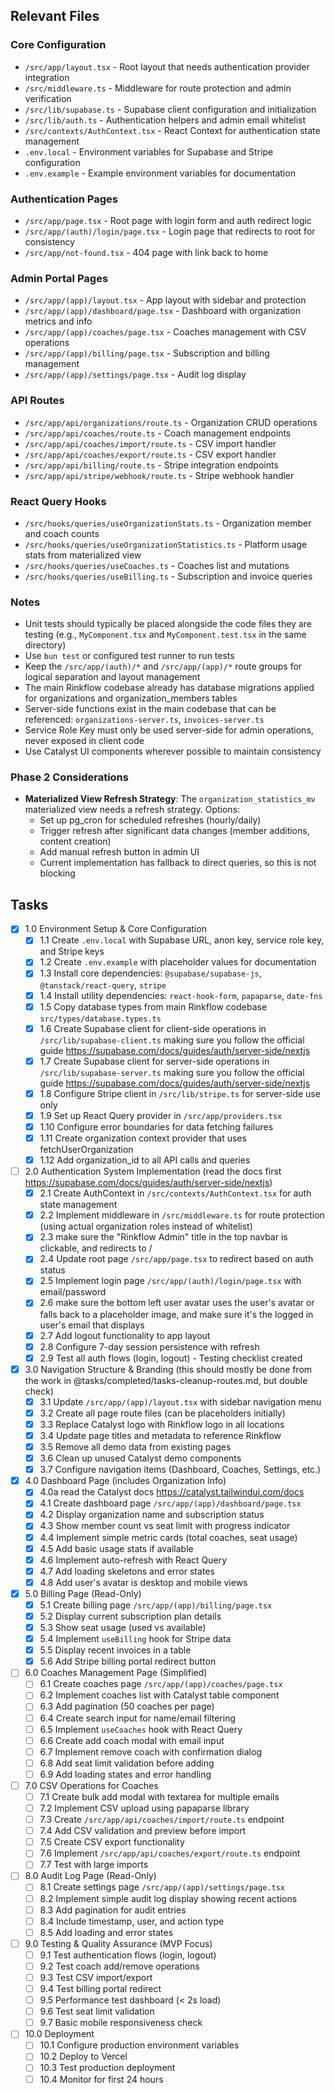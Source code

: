 ## Relevant Files

### Core Configuration
- `/src/app/layout.tsx` - Root layout that needs authentication provider integration
- `/src/middleware.ts` - Middleware for route protection and admin verification
- `/src/lib/supabase.ts` - Supabase client configuration and initialization
- `/src/lib/auth.ts` - Authentication helpers and admin email whitelist
- `/src/contexts/AuthContext.tsx` - React Context for authentication state management
- `.env.local` - Environment variables for Supabase and Stripe configuration
- `.env.example` - Example environment variables for documentation

### Authentication Pages
- `/src/app/page.tsx` - Root page with login form and auth redirect logic
- `/src/app/(auth)/login/page.tsx` - Login page that redirects to root for consistency
- `/src/app/not-found.tsx` - 404 page with link back to home

### Admin Portal Pages
- `/src/app/(app)/layout.tsx` - App layout with sidebar and protection
- `/src/app/(app)/dashboard/page.tsx` - Dashboard with organization metrics and info
- `/src/app/(app)/coaches/page.tsx` - Coaches management with CSV operations
- `/src/app/(app)/billing/page.tsx` - Subscription and billing management
- `/src/app/(app)/settings/page.tsx` - Audit log display

### API Routes
- `/src/app/api/organizations/route.ts` - Organization CRUD operations
- `/src/app/api/coaches/route.ts` - Coach management endpoints
- `/src/app/api/coaches/import/route.ts` - CSV import handler
- `/src/app/api/coaches/export/route.ts` - CSV export handler
- `/src/app/api/billing/route.ts` - Stripe integration endpoints
- `/src/app/api/stripe/webhook/route.ts` - Stripe webhook handler

### React Query Hooks
- `/src/hooks/queries/useOrganizationStats.ts` - Organization member and coach counts
- `/src/hooks/queries/useOrganizationStatistics.ts` - Platform usage stats from materialized view
- `/src/hooks/queries/useCoaches.ts` - Coaches list and mutations
- `/src/hooks/queries/useBilling.ts` - Subscription and invoice queries

### Notes

- Unit tests should typically be placed alongside the code files they are testing (e.g., `MyComponent.tsx` and `MyComponent.test.tsx` in the same directory)
- Use `bun test` or configured test runner to run tests
- Keep the `/src/app/(auth)/*` and `/src/app/(app)/*` route groups for logical separation and layout management
- The main Rinkflow codebase already has database migrations applied for organizations and organization_members tables
- Server-side functions exist in the main codebase that can be referenced: `organizations-server.ts`, `invoices-server.ts`
- Service Role Key must only be used server-side for admin operations, never exposed in client code
- Use Catalyst UI components wherever possible to maintain consistency

### Phase 2 Considerations

- **Materialized View Refresh Strategy**: The `organization_statistics_mv` materialized view needs a refresh strategy. Options:
  - Set up pg_cron for scheduled refreshes (hourly/daily)
  - Trigger refresh after significant data changes (member additions, content creation)
  - Add manual refresh button in admin UI
  - Current implementation has fallback to direct queries, so this is not blocking

## Tasks

- [x] 1.0 Environment Setup & Core Configuration
  - [x] 1.1 Create `.env.local` with Supabase URL, anon key, service role key, and Stripe keys
  - [x] 1.2 Create `.env.example` with placeholder values for documentation
  - [x] 1.3 Install core dependencies: `@supabase/supabase-js`, `@tanstack/react-query`, `stripe`
  - [x] 1.4 Install utility dependencies: `react-hook-form`, `papaparse`, `date-fns`
  - [x] 1.5 Copy database types from main Rinkflow codebase `src/types/database.types.ts`
  - [x] 1.6 Create Supabase client for client-side operations in `/src/lib/supabase-client.ts` making sure you follow the official guide https://supabase.com/docs/guides/auth/server-side/nextjs
  - [x] 1.7 Create Supabase client for server-side operations in `/src/lib/supabase-server.ts`  making sure you follow the official guide https://supabase.com/docs/guides/auth/server-side/nextjs
  - [x] 1.8 Configure Stripe client in `/src/lib/stripe.ts` for server-side use only
  - [x] 1.9 Set up React Query provider in `/src/app/providers.tsx`
  - [x] 1.10 Configure error boundaries for data fetching failures
  - [x] 1.11 Create organization context provider that uses fetchUserOrganization
  - [x] 1.12 Add organization_id to all API calls and queries

- [ ] 2.0 Authentication System Implementation (read the docs first https://supabase.com/docs/guides/auth/server-side/nextjs)
  - [x] 2.1 Create AuthContext in `/src/contexts/AuthContext.tsx` for auth state management
  - [x] 2.2 Implement middleware in `/src/middleware.ts` for route protection (using actual organization roles instead of whitelist)
  - [x] 2.3 make sure the "Rinkflow Admin" title in the top navbar is clickable, and redirects to /
  - [x] 2.4 Update root page `/src/app/page.tsx` to redirect based on auth status
  - [x] 2.5 Implement login page `/src/app/(auth)/login/page.tsx` with email/password
  - [x] 2.6 make sure the bottom left user avatar uses the user's avatar or falls back to a placeholder image, and make sure it's the logged in user's email that displays
  - [x] 2.7 Add logout functionality to app layout
  - [x] 2.8 Configure 7-day session persistence with refresh
  - [x] 2.9 Test all auth flows (login, logout) - Testing checklist created

- [x] 3.0 Navigation Structure & Branding (this should mostly be done from the work in @tasks/completed/tasks-cleanup-routes.md, but double check)
  - [x] 3.1 Update `/src/app/(app)/layout.tsx` with sidebar navigation menu
  - [x] 3.2 Create all page route files (can be placeholders initially)
  - [x] 3.3 Replace Catalyst logo with Rinkflow logo in all locations
  - [x] 3.4 Update page titles and metadata to reference Rinkflow
  - [x] 3.5 Remove all demo data from existing pages
  - [x] 3.6 Clean up unused Catalyst demo components
  - [x] 3.7 Configure navigation items (Dashboard, Coaches, Settings, etc.)

- [x] 4.0 Dashboard Page (includes Organization Info)
  - [x] 4.0a read the Catalyst docs https://catalyst.tailwindui.com/docs
  - [x] 4.1 Create dashboard page `/src/app/(app)/dashboard/page.tsx`
  - [x] 4.2 Display organization name and subscription status
  - [x] 4.3 Show member count vs seat limit with progress indicator
  - [x] 4.4 Implement simple metric cards (total coaches, seat usage)
  - [x] 4.5 Add basic usage stats if available
  - [x] 4.6 Implement auto-refresh with React Query
  - [x] 4.7 Add loading skeletons and error states
  - [x] 4.8 Add user's avatar is desktop and mobile views

- [x] 5.0 Billing Page (Read-Only)
  - [x] 5.1 Create billing page `/src/app/(app)/billing/page.tsx`
  - [x] 5.2 Display current subscription plan details
  - [x] 5.3 Show seat usage (used vs available)
  - [x] 5.4 Implement `useBilling` hook for Stripe data
  - [x] 5.5 Display recent invoices in a table
  - [x] 5.6 Add Stripe billing portal redirect button

- [ ] 6.0 Coaches Management Page (Simplified)
  - [ ] 6.1 Create coaches page `/src/app/(app)/coaches/page.tsx`
  - [ ] 6.2 Implement coaches list with Catalyst table component
  - [ ] 6.3 Add pagination (50 coaches per page)
  - [ ] 6.4 Create search input for name/email filtering
  - [ ] 6.5 Implement `useCoaches` hook with React Query
  - [ ] 6.6 Create add coach modal with email input
  - [ ] 6.7 Implement remove coach with confirmation dialog
  - [ ] 6.8 Add seat limit validation before adding
  - [ ] 6.9 Add loading states and error handling

- [ ] 7.0 CSV Operations for Coaches
  - [ ] 7.1 Create bulk add modal with textarea for multiple emails
  - [ ] 7.2 Implement CSV upload using papaparse library
  - [ ] 7.3 Create `/src/app/api/coaches/import/route.ts` endpoint
  - [ ] 7.4 Add CSV validation and preview before import
  - [ ] 7.5 Create CSV export functionality
  - [ ] 7.6 Implement `/src/app/api/coaches/export/route.ts` endpoint
  - [ ] 7.7 Test with large imports

- [ ] 8.0 Audit Log Page (Read-Only)
  - [ ] 8.1 Create settings page `/src/app/(app)/settings/page.tsx`
  - [ ] 8.2 Implement simple audit log display showing recent actions
  - [ ] 8.3 Add pagination for audit entries
  - [ ] 8.4 Include timestamp, user, and action type
  - [ ] 8.5 Add loading and error states

- [ ] 9.0 Testing & Quality Assurance (MVP Focus)
  - [ ] 9.1 Test authentication flows (login, logout)
  - [ ] 9.2 Test coach add/remove operations
  - [ ] 9.3 Test CSV import/export
  - [ ] 9.4 Test billing portal redirect
  - [ ] 9.5 Performance test dashboard (< 2s load)
  - [ ] 9.6 Test seat limit validation
  - [ ] 9.7 Basic mobile responsiveness check

- [ ] 10.0 Deployment
  - [ ] 10.1 Configure production environment variables
  - [ ] 10.2 Deploy to Vercel
  - [ ] 10.3 Test production deployment
  - [ ] 10.4 Monitor for first 24 hours
